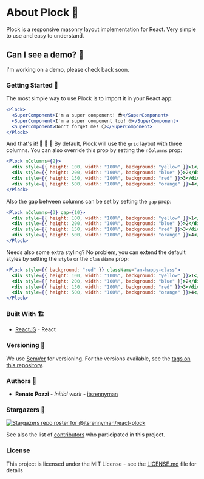 # About Plock 🌈

Plock is a responsive masonry layout implementation for React. Very simple to use and easy to understand.

## Can I see a demo? 👀

I'm working on a demo, please check back soon.

### Getting Started 🤩

The most simple way to use Plock is to import it in your React app:

```jsx
<Plock>
  <SuperComponent>I'm a super component! 😎</SuperComponent>
  <SuperComponent>I'm a super component too! 🤓</SuperComponent>
  <SuperComponent>Don't forget me! 😏</SuperComponent>
</Plock>
```

And that's it! 🎉 🎉 🎉 By default, Plock will use the `grid` layout with three columns. You can also override this prop by setting the `nColumns` prop:

```jsx
<Plock nColumns={2}>
  <div style={{ height: 100, width: "100%", background: "yellow" }}>1</div>
  <div style={{ height: 200, width: "100%", background: "blue" }}>2</div>
  <div style={{ height: 150, width: "100%", background: "red" }}>3</div>
  <div style={{ height: 500, width: "100%", background: "orange" }}>4</div>
</Plock>
```

Also the gap between columns can be set by setting the `gap` prop:

```jsx
<Plock nColumns={3} gap={10}>
  <div style={{ height: 100, width: "100%", background: "yellow" }}>1</div>
  <div style={{ height: 200, width: "100%", background: "blue" }}>2</div>
  <div style={{ height: 150, width: "100%", background: "red" }}>3</div>
  <div style={{ height: 500, width: "100%", background: "orange" }}>4</div>
</Plock>
```

Needs also some extra styling? No problem, you can extend the default styles by setting the `style` or the `className` prop:

```jsx
<Plock style={{ background: "red" }} className="an-happy-class">
  <div style={{ height: 100, width: "100%", background: "yellow" }}>1</div>
  <div style={{ height: 200, width: "100%", background: "blue" }}>2</div>
  <div style={{ height: 150, width: "100%", background: "red" }}>3</div>
  <div style={{ height: 500, width: "100%", background: "orange" }}>4</div>
</Plock>
```

### Built With 🏗️

- [ReactJS](https://reactjs.org/) - React

### Versioning 🚦

We use [SemVer](http://semver.org/) for versioning. For the versions available, see the [tags on this repository](https://github.com/itsrennyman/react-plock/tags).

### Authors 🙋

- **Renato Pozzi** - _Initial work_ - [itsrennyman](https://github.com/itsrennyman)

### Stargazers 🌟

[![Stargazers repo roster for @itsrennyman/react-plock](https://reporoster.com/stars/itsrennyman/react-plock)](https://github.com/itsrennyman/react-plock/stargazers)

See also the list of [contributors](https://github.com/itsrennyman/react-plock/contributors) who participated in this project.

### License

This project is licensed under the MIT License - see the [LICENSE.md](LICENSE.md) file for details

```

```
